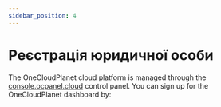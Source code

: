 ```yaml
---
sidebar_position: 4
---
```


# Реєстрація юридичної особи

The OneCloudPlanet cloud platform is managed through the [console.ocpanel.cloud](https://console.ocpanel.cloud) control panel. You can sign up for the OneCloudPlanet dashboard by:
